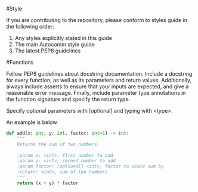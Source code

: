 #Style

If you are contributing to the repository, please conform to styles
guide in the following order:

1. Any styles explicitly stated in this guide
2. The main Autocomm style guide
3. The latest PEP8 guidelines

#Functions

Follow PEP8 guidelines about docstring documentation. Include a 
docstring for every function, as well as its parameters and
return values. Additionally, always include asserts to ensure
that your inputs are expected, and give a reasonable error message.
Finally, include parameter type annotations in the function 
signature and specify the return type.


Specify optional parameters with [optional] and typing with 
\<type\>.

An example is below.

```python
def add(x: int, y: int, factor: int=1) -> int:
    """
    Returns the sum of two numbers.
    
    :param x: <int>, first number to add
    :param y: <int>, second number to add
    :param factor: [optional] <int>, factor to scale sum by
    :return: <int>, sum of two numbers
    """
    return (x + y) * factor

```